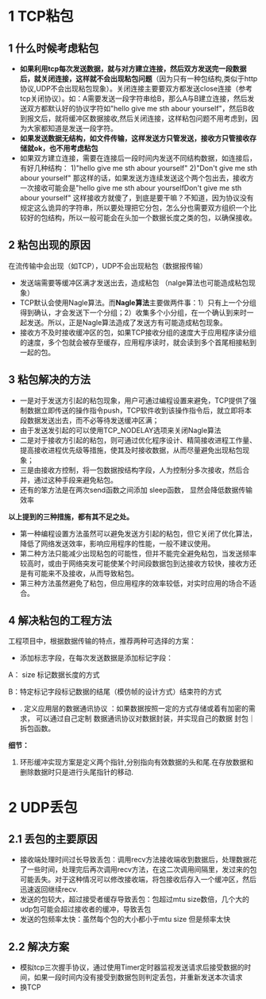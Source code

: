# 1 TCP粘包

## 1 什么时候考虑粘包

-   **如果利用tcp每次发送数据，就与对方建立连接，然后双方发送完一段数据后，就关闭连接，这样就不会出现粘包问题**（因为只有一种包结构,类似于http协议,UDP不会出现粘包现象）。关闭连接主要要双方都发送close连接（参考tcp关闭协议）。如：A需要发送一段字符串给B，那么A与B建立连接，然后发送双方都默认好的协议字符如"hello give me sth abour yourself"，然后B收到报文后，就将缓冲区数据接收,然后关闭连接，这样粘包问题不用考虑到，因为大家都知道是发送一段字符。
- **如果发送数据无结构，如文件传输，这样发送方只管发送，接收方只管接收存储就ok，也不用考虑粘包**
- 如果双方建立连接，需要在连接后一段时间内发送不同结构数据，如连接后，有好几种结构：
   1)"hello give me sth abour yourself" 
   2)"Don't give me sth abour yourself" 
     那这样的话，如果发送方连续发送这个两个包出去，接收方一次接收可能会是"hello give me sth abour yourselfDon't give me sth abour yourself" 这样接收方就傻了，到底是要干嘛？不知道，因为协议没有规定这么诡异的字符串，所以要处理把它分包，怎么分也需要双方组织一个比较好的包结构，所以一般可能会在头加一个数据长度之类的包，以确保接收。

## 2 粘包出现的原因

  在流传输中会出现（如TCP），UDP不会出现粘包（数据报传输）

-   发送端需要等缓冲区满才发送出去，造成粘包  （nalge算法也可能造成粘包现象）
- TCP默认会使用Nagle算法。而**Nagle算法**主要做两件事：1）只有上一个分组得到确认，才会发送下一个分组；2）收集多个小分组，在一个确认到来时一起发送。所以，正是Nagle算法造成了发送方有可能造成粘包现象。
- 接收方不及时接收缓冲区的包，如果TCP接收分组的速度大于应用程序读分组的速度，多个包就会被存至缓存，应用程序读时，就会读到多个首尾相接粘到一起的包。

## 3 粘包解决的方法

- 一是对于发送方引起的粘包现象，用户可通过编程设置来避免，TCP提供了强制数据立即传送的操作指令push，TCP软件收到该操作指令后，就立即将本段数据发送出去，而不必等待发送缓冲区满；
- 由于发送发引起的可以使用TCP_NODELAY选项来关闭Nagle算法
- 二是对于接收方引起的粘包，则可通过优化程序设计、精简接收进程工作量、提高接收进程优先级等措施，使其及时接收数据，从而尽量避免出现粘包现象；
- 三是由接收方控制，将一包数据按结构字段，人为控制分多次接收，然后合并，通过这种手段来避免粘包。
- 还有的笨方法是在两次send函数之间添加 sleep函数， 显然会降低数据传输效率

**以上提到的三种措施，都有其不足之处。**

- 第一种编程设置方法虽然可以避免发送方引起的粘包，但它关闭了优化算法，降低了网络发送效率，影响应用程序的性能，一般不建议使用。
- 第二种方法只能减少出现粘包的可能性，但并不能完全避免粘包，当发送频率较高时，或由于网络突发可能使某个时间段数据包到达接收方较快，接收方还是有可能来不及接收，从而导致粘包。
- 第三种方法虽然避免了粘包，但应用程序的效率较低，对实时应用的场合不适合。

## 4 解决粘包的工程方法

工程项目中，根据数据传输的特点，推荐两种可选择的方案：

-  添加标志字段，在每次发送数据是添加标记字段：

  A： size 标记数据长度的方式 

   B：特定标记字段标记数据的结尾（模仿帧的设计方式）结束符的方式

- . 定义应用层的数据通讯协议 ：如果数据按照一定的方式存储或着有加密的需求， 可以通过自己定制 数据通讯协议对数据封装，并实现自己的数据 封包｜ 拆包函数。

**细节：** 

1. 环形缓冲实现方案是定义两个指针,分别指向有效数据的头和尾.在存放数据和删除数据时只是进行头尾指针的移动.

# 2 UDP丢包

## 2.1 丢包的主要原因

- 接收端处理时间过长导致丢包：调用recv方法接收端收到数据后，处理数据花了一些时间，处理完后再次调用recv方法，在这二次调用间隔里，发过来的包可能丢失。对于这种情况可以修改接收端，将包接收后存入一个缓冲区，然后迅速返回继续recv.
- 发送的包较大，超过接受者缓存导致丢包：包超过mtu size数倍，几个大的udp包可能会超过接收者的缓冲，导致丢包
- 发送的包频率太快：虽然每个包的大小都小于mtu size 但是频率太快

## 2.2 解决方案

- 模拟tcp三次握手协议，通过使用Timer定时器监视发送请求后接受数据的时间，如果一段时间内没有接受到数据包则判定丢包，并重新发送本次请求
- 换TCP 